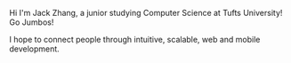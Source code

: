 Hi I'm Jack Zhang, a junior studying Computer Science at Tufts University! Go Jumbos!

I hope to connect people through intuitive, scalable, web and mobile development. 
